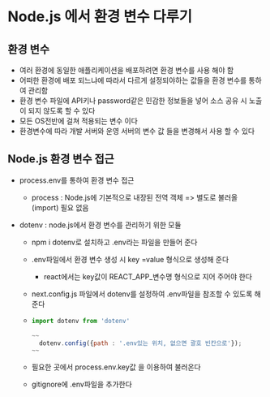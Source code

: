 # Node.js 에서 환경 변수 다루기

 

## 환경 변수

- 여러 환경에 동일한 애플리케이션을 배포하려면 환경 변수를 사용 해야 함 
- 어떠한 환경에 배포 되느냐에 따라서 다르게 설정되야하는 값들을 환경 변수를 통하여 관리함 
- 환경 변수 파일에 API키나 password같은 민감한 정보들을 넣어 소스 공유 시 노출이 되지 않도록 할 수 있다 
- 모든 OS전반에 걸쳐 적용되는 변수 이다 
- 환경변수에 따라 개발 서버와 운영 서버의 변수 값 들을 변경해서 사용  할 수 있다   



## Node.js 환경 변수 접근

- process.env를 통하여 환경 변수 접근 

  - process : Node.js에 기본적으로 내장된 전역 객체 => 별도로 불러올(import) 필요 없음

- dotenv : node.js에서 환경 변수를 관리하기 위한 모듈  

  - npm i dotenv로 설치하고 .env라는 파일을 만들어 준다

  - .env파일에서 환경 변수 생성 시 key =value 형식으로 생성해 준다

    - react에서는 key값이 REACT_APP_변수명 형식으로 지어 주어야 한다 

  -  next.config.js 파일에서 dotenv를 설정하여 .env파일을 참조할 수 있도록 해 준다

    - ```javascript
      import dotenv from 'dotenv'
      
      ~~
        dotenv.config({path : '.env있는 위치, 없으면 괄호 빈칸으로'});  
      ~~
      ```

  - 필요한 곳에서 process.env.key값 을 이용하여 불러온다

  - gitignore에 .env파일을 추가한다 

